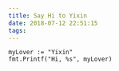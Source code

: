 ```yaml
---
title: Say Hi to Yixin
date: 2018-07-12 22:51:15
tags:
---
```


```golang
myLover := "Yixin"
fmt.Printf("Hi, %s", myLover)
```
